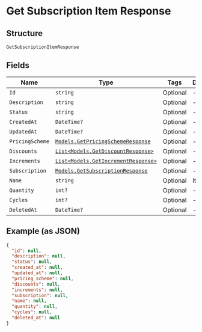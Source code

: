 
# Get Subscription Item Response

## Structure

`GetSubscriptionItemResponse`

## Fields

| Name | Type | Tags | Description |
|  --- | --- | --- | --- |
| `Id` | `string` | Optional | - |
| `Description` | `string` | Optional | - |
| `Status` | `string` | Optional | - |
| `CreatedAt` | `DateTime?` | Optional | - |
| `UpdatedAt` | `DateTime?` | Optional | - |
| `PricingScheme` | [`Models.GetPricingSchemeResponse`](../../doc/models/get-pricing-scheme-response.md) | Optional | - |
| `Discounts` | [`List<Models.GetDiscountResponse>`](../../doc/models/get-discount-response.md) | Optional | - |
| `Increments` | [`List<Models.GetIncrementResponse>`](../../doc/models/get-increment-response.md) | Optional | - |
| `Subscription` | [`Models.GetSubscriptionResponse`](../../doc/models/get-subscription-response.md) | Optional | - |
| `Name` | `string` | Optional | Item name |
| `Quantity` | `int?` | Optional | - |
| `Cycles` | `int?` | Optional | - |
| `DeletedAt` | `DateTime?` | Optional | - |

## Example (as JSON)

```json
{
  "id": null,
  "description": null,
  "status": null,
  "created_at": null,
  "updated_at": null,
  "pricing_scheme": null,
  "discounts": null,
  "increments": null,
  "subscription": null,
  "name": null,
  "quantity": null,
  "cycles": null,
  "deleted_at": null
}
```

